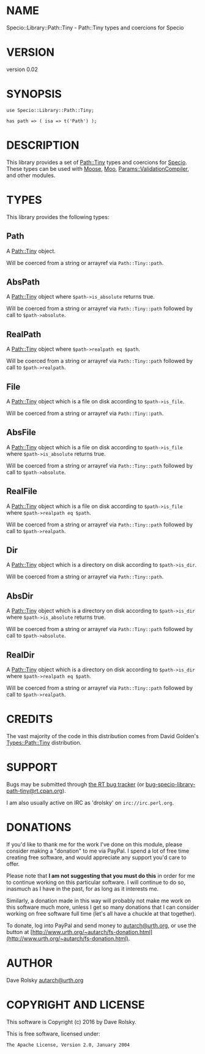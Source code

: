 # NAME

Specio::Library::Path::Tiny - Path::Tiny types and coercions for Specio

# VERSION

version 0.02

# SYNOPSIS

    use Specio::Library::Path::Tiny;

    has path => ( isa => t('Path') );

# DESCRIPTION

This library provides a set of [Path::Tiny](https://metacpan.org/pod/Path::Tiny) types and coercions for
[Specio](https://metacpan.org/pod/Specio). These types can be used with [Moose](https://metacpan.org/pod/Moose), [Moo](https://metacpan.org/pod/Moo),
[Params::ValidationCompiler](https://metacpan.org/pod/Params::ValidationCompiler), and other modules.

# TYPES

This library provides the following types:

## Path

A [Path::Tiny](https://metacpan.org/pod/Path::Tiny) object.

Will be coerced from a string or arrayref via `Path::Tiny::path`.

## AbsPath

A [Path::Tiny](https://metacpan.org/pod/Path::Tiny) object where `$path->is_absolute` returns true.

Will be coerced from a string or arrayref via `Path::Tiny::path` followed by
call to `$path->absolute`.

## RealPath

A [Path::Tiny](https://metacpan.org/pod/Path::Tiny) object where `$path->realpath eq $path`.

Will be coerced from a string or arrayref via `Path::Tiny::path` followed by
call to `$path->realpath`.

## File

A [Path::Tiny](https://metacpan.org/pod/Path::Tiny) object which is a file on disk according to `$path->is_file`.

Will be coerced from a string or arrayref via `Path::Tiny::path`.

## AbsFile

A [Path::Tiny](https://metacpan.org/pod/Path::Tiny) object which is a file on disk according to `$path->is_file` where `$path->is_absolute` returns true.

Will be coerced from a string or arrayref via `Path::Tiny::path` followed by
call to `$path->absolute`.

## RealFile

A [Path::Tiny](https://metacpan.org/pod/Path::Tiny) object which is a file on disk according to `$path->is_file` where `$path->realpath eq $path`.

Will be coerced from a string or arrayref via `Path::Tiny::path` followed by
call to `$path->realpath`.

## Dir

A [Path::Tiny](https://metacpan.org/pod/Path::Tiny) object which is a directory on disk according to `$path->is_dir`.

Will be coerced from a string or arrayref via `Path::Tiny::path`.

## AbsDir

A [Path::Tiny](https://metacpan.org/pod/Path::Tiny) object which is a directory on disk according to `$path->is_dir` where `$path->is_absolute` returns true.

Will be coerced from a string or arrayref via `Path::Tiny::path` followed by
call to `$path->absolute`.

## RealDir

A [Path::Tiny](https://metacpan.org/pod/Path::Tiny) object which is a directory on disk according to `$path->is_dir` where `$path->realpath eq $path`.

Will be coerced from a string or arrayref via `Path::Tiny::path` followed by
call to `$path->realpath`.

# CREDITS

The vast majority of the code in this distribution comes from David Golden's
[Types::Path::Tiny](https://metacpan.org/pod/Types::Path::Tiny) distribution.

# SUPPORT

Bugs may be submitted through [the RT bug tracker](http://rt.cpan.org/Public/Dist/Display.html?Name=Specio-Library-Path-Tiny)
(or [bug-specio-library-path-tiny@rt.cpan.org](mailto:bug-specio-library-path-tiny@rt.cpan.org)).

I am also usually active on IRC as 'drolsky' on `irc://irc.perl.org`.

# DONATIONS

If you'd like to thank me for the work I've done on this module, please
consider making a "donation" to me via PayPal. I spend a lot of free time
creating free software, and would appreciate any support you'd care to offer.

Please note that **I am not suggesting that you must do this** in order for me
to continue working on this particular software. I will continue to do so,
inasmuch as I have in the past, for as long as it interests me.

Similarly, a donation made in this way will probably not make me work on this
software much more, unless I get so many donations that I can consider working
on free software full time (let's all have a chuckle at that together).

To donate, log into PayPal and send money to autarch@urth.org, or use the
button at [http://www.urth.org/~autarch/fs-donation.html](http://www.urth.org/~autarch/fs-donation.html).

# AUTHOR

Dave Rolsky <autarch@urth.org>

# COPYRIGHT AND LICENSE

This software is Copyright (c) 2016 by Dave Rolsky.

This is free software, licensed under:

    The Apache License, Version 2.0, January 2004
